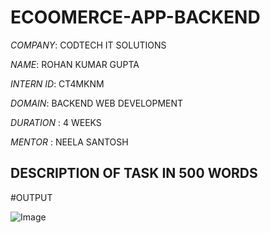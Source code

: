 # ECOOMERCE-APP-BACKEND

*COMPANY*: CODTECH IT SOLUTIONS

*NAME*: ROHAN KUMAR GUPTA 

*INTERN ID*: CT4MKNM

*DOMAIN*: BACKEND WEB DEVELOPMENT

*DURATION* : 4 WEEKS

*MENTOR* : NEELA SANTOSH

## DESCRIPTION OF TASK  IN 500 WORDS

#OUTPUT

![Image](https://github.com/user-attachments/assets/2c1ac7aa-594d-4577-b3ad-4f4d4cb55fd1)
